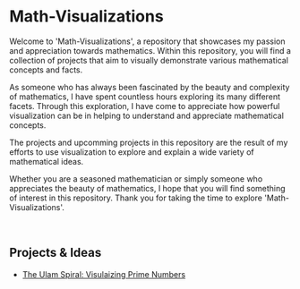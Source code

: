 # Math-Visualizations

Welcome to 'Math-Visualizations', a repository that showcases my passion and appreciation towards mathematics. Within this repository, you will find a collection of projects that aim to visually demonstrate various mathematical concepts and facts.

As someone who has always been fascinated by the beauty and complexity of mathematics, I have spent countless hours exploring its many different facets. Through this exploration, I have come to appreciate how powerful visualization can be in helping to understand and appreciate mathematical concepts.

The projects and upcomming projects in this repository are the result of my efforts to use visualization to explore and explain a wide variety of mathematical ideas.

Whether you are a seasoned mathematician or simply someone who appreciates the beauty of mathematics, I hope that you will find something of interest in this repository. Thank you for taking the time to explore 'Math-Visualizations'.

</br>

## Projects & Ideas

- <a href="https://github.com/saiyam-sandhir/Math-Visualizations/edit/main/README.md">The Ulam Spiral: Visulaizing Prime Numbers</a>






